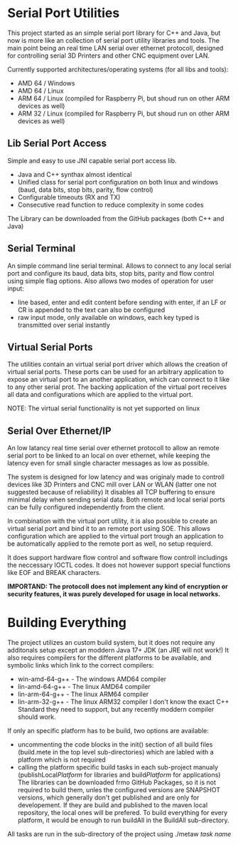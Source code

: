 # Serial Port Utilities

This project started as an simple serial port library for C++ and Java, but now is more like an collection of serial port utility libraries and tools.
The main point being an real time LAN serial over ethernet protocoll, designed for controlling serial 3D Printers and other CNC equipment over LAN.

Currently supported architectures/operating systems (for all libs and tools):

* AMD 64 / Windows
* AMD 64 / Linux
* ARM 64 / Linux (compiled for Raspberry Pi, but shoud run on other ARM devices as well)
* ARM 32 / Linux (compiled for Raspberry Pi, but shoud run on other ARM devices as well)

## Lib Serial Port Access

Simple and easy to use JNI capable serial port access lib.

* Java and C++ synthax almost identical
* Unified class for serial port configuration on both linux and windows (baud, data bits, stop bits, parity, flow control)
* Configurable timeouts (RX and TX)
* Consecutive read function to reduce complexity in some codes

The Library can be downloaded from the GitHub packages (both C++ and Java)

## Serial Terminal

An simple command line serial terminal.
Allows to connect to any local serial port and configure its baud, data bits, stop bits, parity and flow control using simple flag options.
Also allows two modes of operation for user input:

* line based, enter and edit content before sending with enter, if an LF or CR is appended to the text can also be configured
* raw input mode, only available on windows, each key typed is transmitted over serial instantly

## Virtual Serial Ports

The utilities contain an virtual serial port driver which allows the creation of virtual serial ports.
These ports can be used for an arbitrary application to expose an virtual port to an another application, which can connect to it like to any other serial prot.
The backing application of the virtual port receives all data and configurations which are applied to the virtual port.

NOTE: The virtual serial functionality is not yet supported on linux

## Serial Over Ethernet/IP

An low latancy real time serial over ethernet protocoll to allow an remote serial port to be linked to an local on over ethernet, while keeping the latency even for small single character messages as low as possible.

The system is designed for low latency and was originaly made to controll devices like 3D Printers and CNC mill over LAN or WLAN (latter one not suggested because of reliability)
It disables all TCP buffering to ensure minimal delay when sending serial data.
Both remote and local serial ports can be fully configured independently from the client.

In combination with the virtual port utility, it is also possible to create an virtual serial port and bind it to an remote port using SOE.
This allows configuration which are applied to the virtual port trough an application to be automatically applied to the remote port as well, no setup requierd.

It does support hardware flow control and software flow controll includings the neccessary IOCTL codes.
It does not however support special functions like EOF and BREAK characters.

**IMPORTAND: The protocoll does not implement any kind of encryption or security features, it was purely developed for usage in local networks.**

# Building Everything

The project utilizes an custom build system, but it does not require any additonals setup except an moddern Java 17+ JDK (an JRE will not work!)
It also requires compilers for the different platforms to be available, and symbolic links which link to the correct compilers:
- win-amd-64-g++ - The windows AMD64 compiler
- lin-amd-64-g++ - The linux AMD64 compiler
- lin-arm-64-g++ - The linux ARM64 compiler
- lin-arm-32-g++ - The linux ARM32 compiler
I don't know the exact C++ Standard they need to support, but any recently moddern compiler should work.

If only an specific platform has to be build, two options are available:
- uncommenting the code blocks in the init() section of all build files (build.mete in the top level sub-directories) which are labled with a platform which is not required
- calling the platform specific build tasks in each sub-project manualy (publishLocal*Platform* for libraries and build*Platform* for applications)
  The libraries can be downloaded frmo GitHub Packages, so it is not required to build them, unles the configured versions are SNAPSHOT versions, which generally don't get published and are only for developement.
  If they are build and published to the maven local repository, the local ones will be prefered.
To build everything for every platform, it would be enough to run buildAll in the BuildAll sub-directory.

All tasks are run in the sub-directory of the project using ./metaw *task name*
